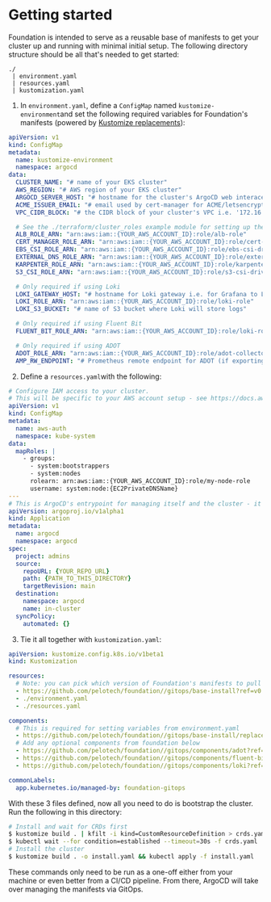 # Getting started
Foundation is intended to serve as a reusable base of manifests to get your cluster up and running with minimal initial setup. The following directory structure should be all that's needed to get started:
```
./
 | environment.yaml
 | resources.yaml
 | kustomization.yaml
```

1. In `environment.yaml`, define a `ConfigMap` named `kustomize-environment`and set the following required variables for Foundation's manifests (powered by [Kustomize replacements](https://kubectl.docs.kubernetes.io/references/kustomize/kustomization/replacements/)):
```yaml
apiVersion: v1
kind: ConfigMap
metadata:
  name: kustomize-environment
  namespace: argocd
data:
  CLUSTER_NAME: "# name of your EKS cluster"
  AWS_REGION: "# AWS region of your EKS cluster"
  ARGOCD_SERVER_HOST: "# hostname for the cluster's ArgoCD web interace, e.g. argocd.example-cluster.com"
  ACME_ISSUER_EMAIL: "# email used by cert-manager for ACME/letsencrypt requests"
  VPC_CIDR_BLOCK: "# the CIDR block of your cluster's VPC i.e. '172.16.0.0/16'"

  # See the ./terraform/cluster_roles example module for setting up these roles and their policies
  ALB_ROLE_ARN: "arn:aws:iam::{YOUR_AWS_ACCOUNT_ID}:role/alb-role"
  CERT_MANAGER_ROLE_ARN: "arn:aws:iam::{YOUR_AWS_ACCOUNT_ID}:role/cert-manager-role"
  EBS_CSI_ROLE_ARN: "arn:aws:iam::{YOUR_AWS_ACCOUNT_ID}:role/ebs-csi-driver"
  EXTERNAL_DNS_ROLE_ARN: "arn:aws:iam::{YOUR_AWS_ACCOUNT_ID}:role/external-dns-role"
  KARPENTER_ROLE_ARN: "arn:aws:iam::{YOUR_AWS_ACCOUNT_ID}:role/karpenter-role"
  S3_CSI_ROLE_ARN: "arn:aws:iam::{YOUR_AWS_ACCOUNT_ID}:role/s3-csi-driver-role"

  # Only required if using Loki
  LOKI_GATEWAY_HOST: "# hostname for Loki gateway i.e. for Grafana to Loki"
  LOKI_ROLE_ARN: "arn:aws:iam::{YOUR_AWS_ACCOUNT_ID}:role/loki-role"
  LOKI_S3_BUCKET: "# name of S3 bucket where Loki will store logs"

  # Only required if using Fluent Bit
  FLUENT_BIT_ROLE_ARN: "arn:aws:iam::{YOUR_AWS_ACCOUNT_ID}:role/loki-role"

  # Only required if using ADOT
  ADOT_ROLE_ARN: "arn:aws:iam::{YOUR_AWS_ACCOUNT_ID}:role/adot-collector-role"
  AMP_RW_ENDPOINT: "# Prometheus remote endpoint for ADOT (if exporting to Prometheus/Grafana)"

```

[//]: # (TODO: - This now uses aws APIs and docs need to be updated)

2. Define a `resources.yaml`with the following:
```yaml
# Configure IAM access to your cluster.
# This will be specific to your AWS account setup - see https://docs.aws.amazon.com/eks/latest/userguide/add-user-role.html
apiVersion: v1
kind: ConfigMap
metadata:
  name: aws-auth
  namespace: kube-system
data:
  mapRoles: |
    - groups:
      - system:bootstrappers
      - system:nodes
      rolearn: arn:aws:iam::{YOUR_AWS_ACCOUNT_ID}:role/my-node-role
      username: system:node:{EC2PrivateDNSName}
---
# This is ArgoCD's entrypoint for managing itself and the cluster - it will pick up the kustomization.yaml in this directory.
apiVersion: argoproj.io/v1alpha1
kind: Application
metadata:
  name: argocd
  namespace: argocd
spec:
  project: admins
  source:
    repoURL: {YOUR_REPO_URL}
    path: {PATH_TO_THIS_DIRECTORY}
    targetRevision: main
  destination:
    namespace: argocd
    name: in-cluster
  syncPolicy:
    automated: {}
```

3. Tie it all together with `kustomization.yaml`:
```yaml
apiVersion: kustomize.config.k8s.io/v1beta1
kind: Kustomization

resources:
  # Note: you can pick which version of Foundation's manifests to pull in
  - https://github.com/pelotech/foundation//gitops/base-install?ref=v0.0.16
  - ./environment.yaml
  - ./resources.yaml

components:
  # This is required for setting variables from environment.yaml
  - https://github.com/pelotech/foundation//gitops/base-install/replacements?ref=v0.0.16
  # Add any optional components from foundation below
  - https://github.com/pelotech/foundation//gitops/components/adot?ref=v0.0.16
  - https://github.com/pelotech/foundation//gitops/components/fluent-bit?ref=v0.0.16
  - https://github.com/pelotech/foundation//gitops/components/loki?ref=v0.0.16

commonLabels:
  app.kubernetes.io/managed-by: foundation-gitops
```

With these 3 files defined, now all you need to do is bootstrap the cluster. Run the following in this directory:
```bash
# Install and wait for CRDs first
$ kustomize build . | kfilt -i kind=CustomResourceDefinition > crds.yaml && kubectl apply -f crds.yaml
$ kubectl wait --for condition=established --timeout=30s -f crds.yaml
# Install the cluster
$ kustomize build . -o install.yaml && kubectl apply -f install.yaml
```
These commands only need to be run as a one-off either from your machine or even better from a CI/CD pipeline. From there, ArgoCD will take over managing the manifests via GitOps.
